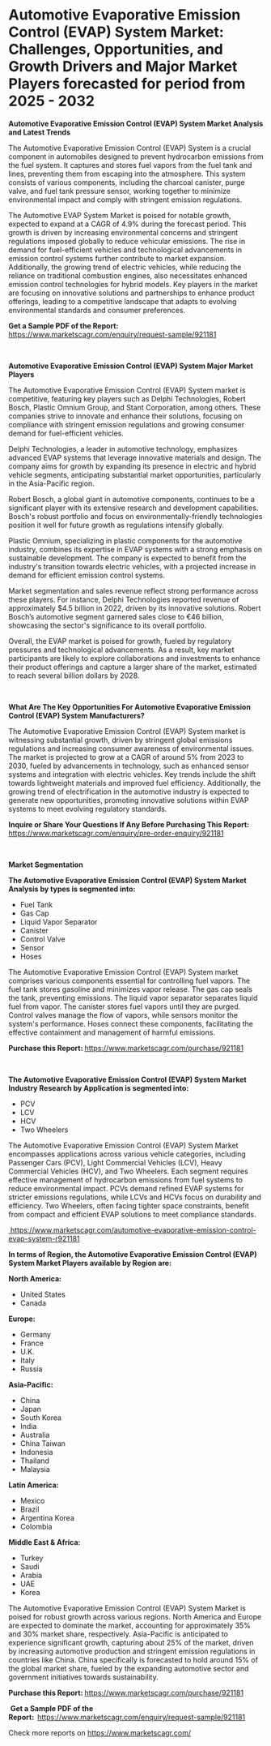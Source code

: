 <p><h1>Automotive Evaporative Emission Control (EVAP) System Market: Challenges, Opportunities, and Growth Drivers and Major Market Players forecasted for period from 2025 - 2032</h1></p><p><strong>Automotive Evaporative Emission Control (EVAP) System Market Analysis and Latest Trends</strong></p>
<p><p>The Automotive Evaporative Emission Control (EVAP) System is a crucial component in automobiles designed to prevent hydrocarbon emissions from the fuel system. It captures and stores fuel vapors from the fuel tank and lines, preventing them from escaping into the atmosphere. This system consists of various components, including the charcoal canister, purge valve, and fuel tank pressure sensor, working together to minimize environmental impact and comply with stringent emission regulations.</p><p>The Automotive EVAP System Market is poised for notable growth, expected to expand at a CAGR of 4.9% during the forecast period. This growth is driven by increasing environmental concerns and stringent regulations imposed globally to reduce vehicular emissions. The rise in demand for fuel-efficient vehicles and technological advancements in emission control systems further contribute to market expansion. Additionally, the growing trend of electric vehicles, while reducing the reliance on traditional combustion engines, also necessitates enhanced emission control technologies for hybrid models. Key players in the market are focusing on innovative solutions and partnerships to enhance product offerings, leading to a competitive landscape that adapts to evolving environmental standards and consumer preferences.</p></p>
<p><strong>Get a Sample PDF of the Report:&nbsp;</strong> <a href="https://www.marketscagr.com/enquiry/request-sample/921181?utm_campaign=2526&utm_medium=2&utm_source=Github&utm_content=ia&utm_term=30032025&utm_id=automotive-evaporative-emission-control-evap-system">https://www.marketscagr.com/enquiry/request-sample/921181</a></p>
<p>&nbsp;</p>
<p><strong>Automotive Evaporative Emission Control (EVAP) System Major Market Players</strong></p>
<p><p>The Automotive Evaporative Emission Control (EVAP) System market is competitive, featuring key players such as Delphi Technologies, Robert Bosch, Plastic Omnium Group, and Stant Corporation, among others. These companies strive to innovate and enhance their solutions, focusing on compliance with stringent emission regulations and growing consumer demand for fuel-efficient vehicles.</p><p>Delphi Technologies, a leader in automotive technology, emphasizes advanced EVAP systems that leverage innovative materials and design. The company aims for growth by expanding its presence in electric and hybrid vehicle segments, anticipating substantial market opportunities, particularly in the Asia-Pacific region.</p><p>Robert Bosch, a global giant in automotive components, continues to be a significant player with its extensive research and development capabilities. Bosch's robust portfolio and focus on environmentally-friendly technologies position it well for future growth as regulations intensify globally. </p><p>Plastic Omnium, specializing in plastic components for the automotive industry, combines its expertise in EVAP systems with a strong emphasis on sustainable development. The company is expected to benefit from the industry's transition towards electric vehicles, with a projected increase in demand for efficient emission control systems.</p><p>Market segmentation and sales revenue reflect strong performance across these players. For instance, Delphi Technologies reported revenue of approximately $4.5 billion in 2022, driven by its innovative solutions. Robert Bosch’s automotive segment garnered sales close to €46 billion, showcasing the sector's significance to its overall portfolio. </p><p>Overall, the EVAP market is poised for growth, fueled by regulatory pressures and technological advancements. As a result, key market participants are likely to explore collaborations and investments to enhance their product offerings and capture a larger share of the market, estimated to reach several billion dollars by 2028.</p></p>
<p>&nbsp;</p>
<p><strong>What Are The Key Opportunities For Automotive Evaporative Emission Control (EVAP) System Manufacturers?</strong></p>
<p><p>The Automotive Evaporative Emission Control (EVAP) System market is witnessing substantial growth, driven by stringent global emissions regulations and increasing consumer awareness of environmental issues. The market is projected to grow at a CAGR of around 5% from 2023 to 2030, fueled by advancements in technology, such as enhanced sensor systems and integration with electric vehicles. Key trends include the shift towards lightweight materials and improved fuel efficiency. Additionally, the growing trend of electrification in the automotive industry is expected to generate new opportunities, promoting innovative solutions within EVAP systems to meet evolving regulatory standards.</p></p>
<p><strong>Inquire or Share Your Questions If Any Before Purchasing This Report:</strong> <a href="https://www.marketscagr.com/enquiry/pre-order-enquiry/921181?utm_campaign=2526&utm_medium=2&utm_source=Github&utm_content=ia&utm_term=30032025&utm_id=automotive-evaporative-emission-control-evap-system">https://www.marketscagr.com/enquiry/pre-order-enquiry/921181</a></p>
<p>&nbsp;</p>
<p><strong>Market Segmentation</strong></p>
<p><strong>The Automotive Evaporative Emission Control (EVAP) System Market Analysis by types is segmented into:</strong></p>
<p><ul><li>Fuel Tank</li><li>Gas Cap</li><li>Liquid Vapor Separator</li><li>Canister</li><li>Control Valve</li><li>Sensor</li><li>Hoses</li></ul></p>
<p><p>The Automotive Evaporative Emission Control (EVAP) System market comprises various components essential for controlling fuel vapors. The fuel tank stores gasoline and minimizes vapor release. The gas cap seals the tank, preventing emissions. The liquid vapor separator separates liquid fuel from vapor. The canister stores fuel vapors until they are purged. Control valves manage the flow of vapors, while sensors monitor the system's performance. Hoses connect these components, facilitating the effective containment and management of harmful emissions.</p></p>
<p><strong>Purchase this Report:&nbsp;</strong><a href="https://www.marketscagr.com/purchase/921181?utm_campaign=2526&utm_medium=2&utm_source=Github&utm_content=ia&utm_term=30032025&utm_id=automotive-evaporative-emission-control-evap-system">https://www.marketscagr.com/purchase/921181</a></p>
<p>&nbsp;</p>
<p><strong>The Automotive Evaporative Emission Control (EVAP) System Market Industry Research by Application is segmented into:</strong></p>
<p><ul><li>PCV</li><li>LCV</li><li>HCV</li><li>Two Wheelers</li></ul></p>
<p><p>The Automotive Evaporative Emission Control (EVAP) System Market encompasses applications across various vehicle categories, including Passenger Cars (PCV), Light Commercial Vehicles (LCV), Heavy Commercial Vehicles (HCV), and Two Wheelers. Each segment requires effective management of hydrocarbon emissions from fuel systems to reduce environmental impact. PCVs demand refined EVAP systems for stricter emissions regulations, while LCVs and HCVs focus on durability and efficiency. Two Wheelers, often facing tighter space constraints, benefit from compact and efficient EVAP solutions to meet compliance standards.</p></p>
<p><a href="https://www.marketscagr.com/automotive-evaporative-emission-control-evap-system-r921181?utm_campaign=2526&utm_medium=2&utm_source=Github&utm_content=ia&utm_term=30032025&utm_id=automotive-evaporative-emission-control-evap-system">&nbsp;https://www.marketscagr.com/automotive-evaporative-emission-control-evap-system-r921181</a></p>
<p><strong>In terms of Region, the Automotive Evaporative Emission Control (EVAP) System Market Players available by Region are:</strong></p>
<p>
    <p> <strong> North America: </strong>
        <ul>
            <li>United States</li>
            <li>Canada</li>
        </ul>
        </p> 
    <p> <strong> Europe: </strong>
        <ul>
            <li>Germany</li>
            <li>France</li>
            <li>U.K.</li>
            <li>Italy</li>
            <li>Russia</li>
        </ul>
        </p> 
    <p> <strong> Asia-Pacific: </strong>
        <ul>
            <li>China</li>
            <li>Japan</li>
            <li>South Korea</li>
            <li>India</li>
            <li>Australia</li>
            <li>China Taiwan</li>
            <li>Indonesia</li>
            <li>Thailand</li>
            <li>Malaysia</li>
        </ul>
        </p> 
    <p> <strong> Latin America: </strong>
        <ul>
            <li>Mexico</li>
            <li>Brazil</li>
            <li>Argentina Korea</li>
            <li>Colombia</li>
        </ul>
        </p> 
    <p> <strong> Middle East & Africa: </strong>
        <ul>
            <li>Turkey</li>
            <li>Saudi</li>
            <li>Arabia</li>
            <li>UAE</li>
            <li>Korea</li>
        </ul>
    </p>
    </p>
<p><p>The Automotive Evaporative Emission Control (EVAP) System Market is poised for robust growth across various regions. North America and Europe are expected to dominate the market, accounting for approximately 35% and 30% market share, respectively. Asia-Pacific is anticipated to experience significant growth, capturing about 25% of the market, driven by increasing automotive production and stringent emission regulations in countries like China. China specifically is forecasted to hold around 15% of the global market share, fueled by the expanding automotive sector and government initiatives towards sustainability.</p></p>
<p><strong>Purchase this Report: </strong><a href="https://www.marketscagr.com/purchase/921181?utm_campaign=2526&utm_medium=2&utm_source=Github&utm_content=ia&utm_term=30032025&utm_id=automotive-evaporative-emission-control-evap-system">https://www.marketscagr.com/purchase/921181</a></p>
<p>&nbsp;<strong>Get a Sample PDF of the Report:&nbsp;&nbsp;</strong><a href="https://www.marketscagr.com/enquiry/request-sample/921181?utm_campaign=2526&utm_medium=2&utm_source=Github&utm_content=ia&utm_term=30032025&utm_id=automotive-evaporative-emission-control-evap-system">https://www.marketscagr.com/enquiry/request-sample/921181</a></p>
<p><strong></strong></p>
<p>Check more reports on <a href="https://www.marketscagr.com/?utm_campaign=2526&utm_medium=2&utm_source=Github&utm_content=ia&utm_term=30032025&utm_id=automotive-evaporative-emission-control-evap-system">https://www.marketscagr.com/</a></p>